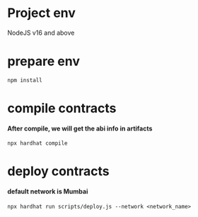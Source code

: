 # Project env
NodeJS v16 and above

# prepare env
    npm install

# compile contracts 
#### After compile, we will get the abi info in artifacts
    npx hardhat compile

# deploy contracts
#### default network is Mumbai
    npx hardhat run scripts/deploy.js --network <network_name>